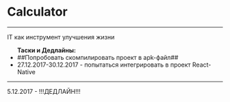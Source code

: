 # Calculator
<hr>
IT как инструмент улучшения жизни<br>
<ul>
<b>Таски и Дедлайны:</b><br>
<li>##Попробовать скомпилировать проект в apk-файл##</li>
<li>27.12.2017-30.12.2017 - попытаться интегрировать в проект React-Native</li></ul>
<hr>
5.12.2017 - !!!ДЕДЛАЙН!!!
